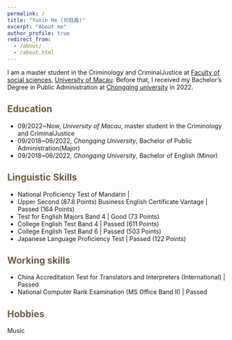 ```yaml
---
permalink: /
title: "Yuxin He (何鈺鑫)"
excerpt: "About me"
author_profile: true
redirect_from: 
  - /about/
  - /about.html
---
```


I am a master student  in the Criminology and CriminalJustice at [Faculty of social sciences](https://fss.um.edu.mo/), [University of Macau](https://www.um.edu.mo/). Before that, I received my Bachelor’s Degree in Public Administration at [Chongqing university](https://www.cqu.edu.cn/) in 2022.

<span style="color:#6b5d40">Education</span>
----------

- 09/2022~Now, *University of Macau*, master student  in the Criminology and CriminalJustice
- 09/2018~06/2022, *Chongqing University*, Bachelor of Public Administration(Major)
- 09/2018~06/2022, *Chongqing University*, Bachelor of English (Minor)

<span style="color:#6b5d40">Linguistic Skills</span>
--------

- National Proficiency Test of Mandarin | 
- Upper Second (87.8 Points) Business English Certificate Vantage | Passed (164 Points) 
- Test for English Majors Band 4 | Good (73 Points) 
- College English Test Band 4 | Passed (611 Points) 
- College English Test Band 6 | Passed (503 Points) 
- Japanese Language Proficiency Test | Passed (122 Points)
<!-- **Conference**
1. **<span style="color:#0b5394">[ICSE'22]</span>Recommending Good First Issues in GitHub OSS Projects. <span style="color:#0b5394">(CCF A)</span>**   
    Wenxin Xiao, Hao He, **Weiwei Xu** , Xin Tan , Jinhao Dong , Minghui Zhou [[PDF](https://dl.acm.org/doi/pdf/10.1145/3510003.3510196)] 
    In: The 44th International Conference on Software Engineering, May 21-29, 2022, pages to appear, Pittsburgh, PA, USA 
 -->

<!-- <span style="color:#6b5d40">Teaching Experience</span>
----------
- 


<span style="color:#6b5d40">Patents</span>
---------
-  -->

<span style="color:#6b5d40">Working skills</span>
---------------

- China Accreditation Test for Translators and Interpreters (International) | Passed 
- National Computer Rank Examination (MS Office Band II) | Passed


<span style="color:#6b5d40">Hobbies</span>
----------------
Music

